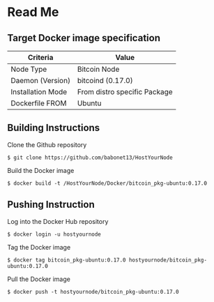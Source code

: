 Read Me
==

Target Docker image specification
-

<table>
    <thead>
        <tr>
            <th>Criteria</th>
            <th>Value</th>
        </tr>
    </thead>
    <tbody>
        <tr>
            <td>Node Type</td>
            <td>Bitcoin Node</td>
        </tr>
        <tr>
            <td>Daemon (Version)</td>
            <td>bitcoind (0.17.0)</td>
        </tr>
        <tr>
            <td>Installation Mode</td>
            <td>From distro specific Package</td>
        </tr>
        <tr>
            <td>Dockerfile FROM</td>
            <td>Ubuntu</td>
        </tr>
    </tbody>
</table>

 Building Instructions
-
Clone the Github repository
<pre><code>$ git clone https://github.com/babonet13/HostYourNode</code></pre>

Build the Docker image
<pre><code>$ docker build -t /HostYourNode/Docker/bitcoin_pkg-ubuntu:0.17.0</code></pre>

 Pushing Instruction
-
Log into the Docker Hub repository
<pre><code>$ docker login -u hostyournode</code></pre>

Tag the Docker image
<pre><code>$ docker tag bitcoin_pkg-ubuntu:0.17.0 hostyournode/bitcoin_pkg-ubuntu:0.17.0</code></pre>

Pull the Docker image
<pre><code>$ docker push -t hostyournode/bitcoin_pkg-ubuntu:0.17.0</code></pre>
